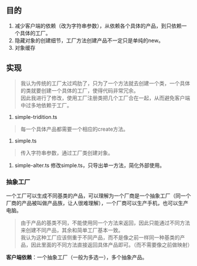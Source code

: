 ## 目的
1. 减少客户端的依赖（改为字符串参数），从依赖各个具体的产品，到只依赖一个具体的工厂。  
2. 隐藏对象的创建细节，工厂方法创建产品不一定只是单纯的new。  
3. 对象缓存


## 实现

> 我认为传统的工厂太过鸡肋了，只为了一个方法就去创建一个类，一个具体的类就要创建一个具体的工厂，使得代码非常冗余。  
> 因此我进行了修改，使用工厂注册类把几个工厂合在一起，从而避免客户端中过多地依赖于工厂。  

1. simple-tridition.ts
> 每一个具体产品都需要一个相应的create方法。  
1. simple.ts
> 传入字符串参数，通过工厂类创建对象。
1. simple-alter.ts
   修改simple.ts，只导出单一方法，简化外部使用。  


### 抽象工厂
一个工厂可以生成不同基类的产品，可以理解为一个厂商是一个抽象工厂（同一个厂商的产品被叫做产品族，让人很难理解），一个厂商可以生产手机，也可以生产电脑。  

> 由于产品的基类不同，不能使用同一个方法来返回，因此只能通过不同方法来创建不同产品，其余和简单工厂基本一致。  
> 我认为这种工厂应该侧重于不同产品，而不是像之前一样同一种基类的产品，因此里面的不同方法直接返回具体产品即可。（而不需要像之前做映射） 

**客户端依赖**：一个抽象工厂（一般为多选一），多个抽象产品。
